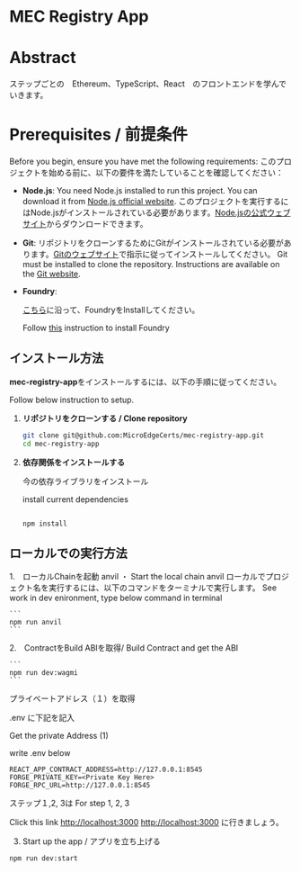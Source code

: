 # MEC Registry App

# Abstract

ステップごとの　Ethereum、TypeScript、React　のフロントエンドを学んでいきます。

# Prerequisites / 前提条件

Before you begin, ensure you have met the following requirements:
このプロジェクトを始める前に、以下の要件を満たしていることを確認してください：

- **Node.js**: 
  You need Node.js installed to run this project. You can download it from [Node.js official website](https://nodejs.org/).
  このプロジェクトを実行するにはNode.jsがインストールされている必要があります。[Node.jsの公式ウェブサイト](https://nodejs.org/)からダウンロードできます。
- **Git**: 
  リポジトリをクローンするためにGitがインストールされている必要があります。[Gitのウェブサイト](https://git-scm.com/downloads)で指示に従ってインストールしてください。
  Git must be installed to clone the repository. Instructions are available on the [Git website](https://git-scm.com/downloads).

- **Foundry**:
  
  [こちら](https://github.com/airinterface/ethereum101/blob/main/doc/Step11.md)に沿って、FoundryをInstallしてください。

  Follow [this](https://github.com/airinterface/ethereum101/blob/main/doc/Step11.md) instruction to install Foundry



## インストール方法

**mec-registry-app**をインストールするには、以下の手順に従ってください。

Follow below instruction to setup.


1. **リポジトリをクローンする / Clone repository**
   ```bash
   git clone git@github.com:MicroEdgeCerts/mec-registry-app.git
   cd mec-registry-app
   ```


3. **依存関係をインストールする**


    今の依存ライブラリをインストール


    install current dependencies


    ```

    npm install
    ```



## ローカルでの実行方法

1.　ローカルChainを起動 anvil ・ Start the local chain anvil
ローカルでプロジェクト名を実行するには、以下のコマンドをターミナルで実行します。
See work in dev enironment, type below command in terminal

    ```
    npm run anvil
    ```
2.　ContractをBuild ABIを取得/ Build Contract and get the ABI

    ```
    npm run dev:wagmi
    ```


プライベートアドレス（１）を取得

.env に下記を記入

Get the private Address (1)

write .env below

```
REACT_APP_CONTRACT_ADDRESS=http://127.0.0.1:8545
FORGE_PRIVATE_KEY=<Private Key Here>
FORGE_RPC_URL=http://127.0.0.1:8545
```

ステップ１,2, 3は
For step 1, 2, 3

Click this link [http://localhost:3000](http://localhost:3000)
[http://localhost:3000](http://localhost:3000) に行きましょう。




3. Start up the app / アプリを立ち上げる

```
npm run dev:start
```
